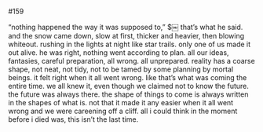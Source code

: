 #159

“nothing happened the way it was supposed to,” $￼ that’s what he said. and the snow came down, slow at first, thicker and heavier, then blowing whiteout. rushing in the lights at night like star trails. only one of us made it out alive. he was right, nothing went according to plan. all our ideas, fantasies, careful preparation, all wrong. all unprepared. reality has a coarse shape, not neat, not tidy, not to be tamed by some planning by mortal beings. it felt right when it all went wrong. like that’s what was coming the entire time. we all knew it, even though we claimed not to know the future. the future was always there. the shape of things to come is always written in the shapes of what is. not that it made it any easier when it all went wrong and we were careening off a cliff. all i could think in the moment before i died was, this isn’t the last time.

